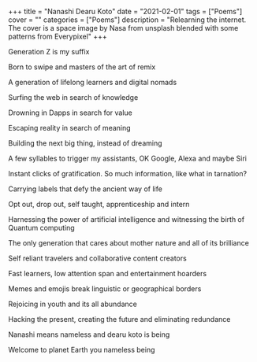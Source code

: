+++
title = "Nanashi Dearu Koto"
date = "2021-02-01"
tags = ["Poems"]
cover = ""
categories = ["Poems"]
description = "Relearning the internet. The cover is a space image by Nasa from unsplash blended with some patterns from Everypixel"
+++

Generation Z is my suffix

Born to swipe and masters of the art of remix

A generation of lifelong learners and digital nomads

Surfing the web in search of knowledge

Drowning in Dapps in search for value

Escaping reality in search of meaning

Building the next big thing, instead of dreaming

A few syllables to trigger my assistants, OK Google, Alexa and maybe Siri

Instant clicks of gratification. So much information, like what in tarnation?

Carrying labels that defy the ancient way of life

Opt out, drop out, self taught, apprenticeship and intern

Harnessing the power of artificial intelligence and witnessing the birth of Quantum computing

The only generation that cares about mother nature and all of its brilliance

Self reliant travelers and collaborative content creators

Fast learners, low attention span and entertainment hoarders

Memes and emojis break linguistic or geographical borders

Rejoicing in youth and its all abundance

Hacking the present, creating the future and eliminating redundance

Nanashi means nameless and dearu koto is being

Welcome to planet Earth you nameless being

